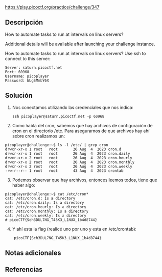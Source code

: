 https://play.picoctf.org/practice/challenge/347
## Descripción
How to automate tasks to run at intervals on linux servers?

Additional details will be available after launching your challenge instance.

How to automate tasks to run at intervals on linux servers? Use ssh to connect to this server:

```
Server: saturn.picoctf.net
Port: 60968
Username: picoplayer 
Password: bLgSMmbY6X
```
## Solución
1. Nos conectamos utilizando las credenciales que nos indica:
	```
	ssh picoplayer@saturn.picoctf.net -p 60968
	```
2. Como habla del cron, sabemos que hay archivos de configuración de cron en el directorio /etc. Para asegurarnos de que archivos hay ahí sobre cron realizamos un:
```
picoplayer@challenge:~$ ls -l /etc/ | grep cron
drwxr-xr-x 1 root   root       26 Aug  4  2023 cron.d
drwxr-xr-x 1 root   root       26 Aug  4  2023 cron.daily
drwxr-xr-x 2 root   root       26 Aug  4  2023 cron.hourly
drwxr-xr-x 2 root   root       26 Aug  4  2023 cron.monthly
drwxr-xr-x 2 root   root       26 Aug  4  2023 cron.weekly
-rw-r--r-- 1 root   root       43 Aug  4  2023 crontab
```
3. Podemos observar que hay archivos, entonces leemos todos, tiene que haber algo:
```
picoplayer@challenge:~$ cat /etc/cron*
cat: /etc/cron.d: Is a directory
cat: /etc/cron.daily: Is a directory
cat: /etc/cron.hourly: Is a directory
cat: /etc/cron.monthly: Is a directory
cat: /etc/cron.weekly: Is a directory
# picoCTF{Sch3DUL7NG_T45K3_L1NUX_1b4d8744}
```
4.  Y ahí esta la flag (realicé uno por uno y esta en /etc/crontab):
```
	picoCTF{Sch3DUL7NG_T45K3_L1NUX_1b4d8744}
```
## Notas adicionales
## Referencias

